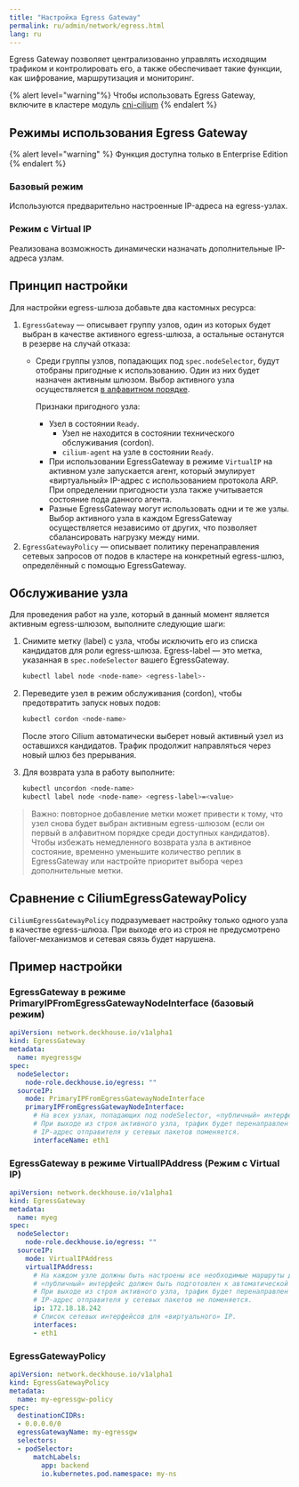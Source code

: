```yaml
---
title: "Настройка Egress Gateway"
permalink: ru/admin/network/egress.html
lang: ru
---
```


Egress Gateway позволяет централизованно управлять исходящим трафиком и контролировать его, а также обеспечивает такие функции, как шифрование, маршрутизация и мониторинг.

{% alert level="warning"%}
Чтобы использовать Egress Gateway, включите в кластере модуль [cni-cilium](../../reference/mc/cni-cilium/)
{% endalert %}

<!-- Перенесено с небольшими доработками из https://deckhouse.ru/products/kubernetes-platform/documentation/latest/modules/cni-cilium/#%D0%B8%D1%81%D0%BF%D0%BE%D0%BB%D1%8C%D0%B7%D0%BE%D0%B2%D0%B0%D0%BD%D0%B8%D0%B5-egress-gateway -->

## Режимы использования Egress Gateway

{% alert level="warning" %}
Функция доступна только в Enterprise Edition
{% endalert %}

### Базовый режим

Используются предварительно настроенные IP-адреса на egress-узлах.

<div data-presentation="../../presentations/cni-cilium/egressgateway_base_ru.pdf"></div>
<!--- Source: https://docs.google.com/presentation/d/12l4w9ZS3Hpax1B7eOptm2dQX55VVAFzRTtyihw4Ie0c/ --->

### Режим с Virtual IP

Реализована возможность динамически назначать дополнительные IP-адреса узлам.

<div data-presentation="../../presentations/cni-cilium/egressgateway_virtualip_ru.pdf"></div>
<!--- Source: https://docs.google.com/presentation/d/1tmhbydjpCwhNVist9RT6jzO1CMpc-G1I7rczmdLzV8E/ --->

<!-- Перенесено с небольшими доработками из https://deckhouse.ru/products/kubernetes-platform/documentation/latest/modules/cni-cilium/examples.html#egress-gateway -->

## Принцип настройки

Для настройки egress-шлюза добавьте два кастомных ресурса:

1. `EgressGateway` — описывает группу узлов, один из которых будет выбран в качестве активного egress-шлюза, а остальные останутся в резерве на случай отказа:
   - Среди группы узлов, попадающих под `spec.nodeSelector`, будут отобраны пригодные к использованию. Один из них будет назначен активным шлюзом. Выбор активного узла осуществляется [в алфавитном порядке](https://docs.cilium.io/en/latest/network/egress-gateway/egress-gateway/index.html#selecting-and-configuring-the-gateway-node).

     Признаки пригодного узла:
     - Узел в состоянии `Ready`.
       - Узел не находится в состоянии технического обслуживания (cordon).
       - `cilium-agent` на узле в состоянии `Ready`.
     - При использовании EgressGateway в режиме `VirtualIP` на активном узле запускается агент, который эмулирует «виртуальный» IP-адрес с использованием протокола ARP. При определении пригодности узла также учитывается состояние пода данного агента.
     - Разные EgressGateway могут использовать одни и те же узлы. Выбор активного узла в каждом EgressGateway осуществляется независимо от других, что позволяет сбалансировать нагрузку между ними.
1. `EgressGatewayPolicy` — описывает политику перенаправления сетевых запросов от подов в кластере на конкретный egress-шлюз, определённый с помощью EgressGateway.

## Обслуживание узла

Для проведения работ на узле, который в данный момент является активным egress-шлюзом, выполните следующие шаги:

1. Снимите метку (label) с узла, чтобы исключить его из списка кандидатов для роли egress-шлюза. Egress-label — это метка, указанная в `spec.nodeSelector` вашего EgressGateway.

    ```bash
    kubectl label node <node-name> <egress-label>-
    ```

1. Переведите узел в режим обслуживания (cordon), чтобы предотвратить запуск новых подов:

    ```bash
    kubectl cordon <node-name>
    ```

    После этого Cilium автоматически выберет новый активный узел из оставшихся кандидатов.
    Трафик продолжит направляться через новый шлюз без прерывания.

1. Для возврата узла в работу выполните:

    ```bash
    kubectl uncordon <node-name>
    kubectl label node <node-name> <egress-label>=<value>
    ```

> Важно: повторное добавление метки может привести к тому, что узел снова будет выбран активным egress-шлюзом (если он первый в алфавитном порядке среди доступных кандидатов).
Чтобы избежать немедленного возврата узла в активное состояние, временно уменьшите количество реплик в EgressGateway или настройте приоритет выбора через дополнительные метки.

## Сравнение с CiliumEgressGatewayPolicy

`CiliumEgressGatewayPolicy` подразумевает настройку только одного узла в качестве egress-шлюза. При выходе его из строя не предусмотрено failover-механизмов и сетевая связь будет нарушена.

## Пример настройки

### EgressGateway в режиме PrimaryIPFromEgressGatewayNodeInterface (базовый режим)

```yaml
apiVersion: network.deckhouse.io/v1alpha1
kind: EgressGateway
metadata:
  name: myegressgw
spec:
  nodeSelector:
    node-role.deckhouse.io/egress: ""
  sourceIP:
    mode: PrimaryIPFromEgressGatewayNodeInterface
    primaryIPFromEgressGatewayNodeInterface:
      # На всех узлах, попадающих под nodeSelector, «публичный» интерфейс должен называться одинаково.
      # При выходе из строя активного узла, трафик будет перенаправлен через резервный и
      # IP-адрес отправителя у сетевых пакетов поменяется.
      interfaceName: eth1
```

### EgressGateway в режиме VirtualIPAddress (Режим с Virtual IP)

```yaml
apiVersion: network.deckhouse.io/v1alpha1
kind: EgressGateway
metadata:
  name: myeg
spec:
  nodeSelector:
    node-role.deckhouse.io/egress: ""
  sourceIP:
    mode: VirtualIPAddress
    virtualIPAddress:
      # На каждом узле должны быть настроены все необходимые маршруты для доступа на все внешние публичные сервисы,
      # «публичный» интерфейс должен быть подготовлен к автоматической настройке «виртуального» IP в качестве дополнительного (secondary) IP-адреса.
      # При выходе из строя активного узла, трафик будет перенаправлен через резервный и
      # IP-адрес отправителя у сетевых пакетов не поменяется.
      ip: 172.18.18.242
      # Список сетевых интерфейсов для «виртуального» IP.
      interfaces:
      - eth1
```

### EgressGatewayPolicy

```yaml
apiVersion: network.deckhouse.io/v1alpha1
kind: EgressGatewayPolicy
metadata:
  name: my-egressgw-policy
spec:
  destinationCIDRs:
  - 0.0.0.0/0
  egressGatewayName: my-egressgw
  selectors:
  - podSelector:
      matchLabels:
        app: backend
        io.kubernetes.pod.namespace: my-ns
```
